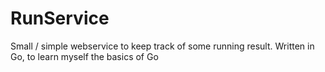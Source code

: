 RunService
==========

Small / simple webservice to keep track of some running result.
Written in Go, to learn myself the basics of Go

